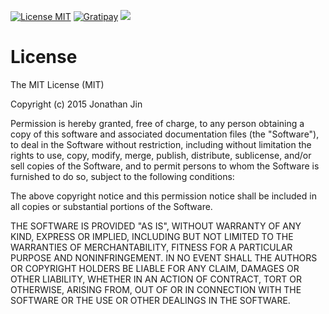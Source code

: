 [![License MIT](http://img.shields.io/:license-mit-blue.svg)](http://jinnovation.mit-license.org/)
[![Gratipay](http://img.shields.io/gratipay/jinnovation.svg)](https://gratipay.com/jinnovation/)
[![](https://travis-ci.org/jinnovation/dotemacs.svg)](https://travis-ci.org/jinnovation/dotemacs)

# License
The MIT License (MIT)

Copyright (c) 2015 Jonathan Jin

Permission is hereby granted, free of charge, to any person obtaining a copy
of this software and associated documentation files (the "Software"), to deal
in the Software without restriction, including without limitation the rights
to use, copy, modify, merge, publish, distribute, sublicense, and/or sell
copies of the Software, and to permit persons to whom the Software is
furnished to do so, subject to the following conditions:

The above copyright notice and this permission notice shall be included in
all copies or substantial portions of the Software.

THE SOFTWARE IS PROVIDED "AS IS", WITHOUT WARRANTY OF ANY KIND, EXPRESS OR
IMPLIED, INCLUDING BUT NOT LIMITED TO THE WARRANTIES OF MERCHANTABILITY,
FITNESS FOR A PARTICULAR PURPOSE AND NONINFRINGEMENT. IN NO EVENT SHALL THE
AUTHORS OR COPYRIGHT HOLDERS BE LIABLE FOR ANY CLAIM, DAMAGES OR OTHER
LIABILITY, WHETHER IN AN ACTION OF CONTRACT, TORT OR OTHERWISE, ARISING FROM,
OUT OF OR IN CONNECTION WITH THE SOFTWARE OR THE USE OR OTHER DEALINGS IN
THE SOFTWARE.
